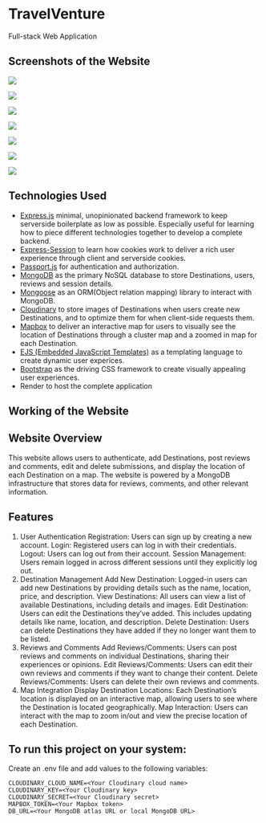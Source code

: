 # TravelVenture

Full-stack Web Application

## Screenshots of the Website
![](https://github.com/user-attachments/assets/67b8ea27-0ab9-4934-9b48-b4f93a302459)

![](https://github.com/user-attachments/assets/3d6ebf62-1867-4b8b-9c07-736c10a96460)

![](https://github.com/user-attachments/assets/8f279748-0225-461e-b296-c7faf7b4e4ad)

![](https://github.com/user-attachments/assets/aaa0c8d5-26c4-41b9-8455-69f488ad19c9)

![](https://github.com/user-attachments/assets/7c9d3f7b-7abd-4728-b345-265d8571a747)

![](https://github.com/user-attachments/assets/7456b9f6-7254-4d5d-83c1-1761696df415)

![](https://github.com/user-attachments/assets/cddfea04-edf7-43f8-ab17-a58c3e1d49fc)

## Technologies Used

- [Express.js](https://github.com/expressjs/express) minimal, unopinionated backend framework to keep serverside boilerplate as low as possible. Especially useful for learning how to piece different technologies together to develop a complete backend.
- [Express-Session](https://github.com/expressjs/session) to learn how cookies work to deliver a rich user experience through client and serverside cookies.
- [Passport.js](https://github.com/jaredhanson/passport) for authentication and authorization.
- [MongoDB](https://github.com/mongodb/mongo) as the primary NoSQL database to store Destinations, users, reviews and session details.
- [Mongoose](https://github.com/Automattic/mongoose) as an ORM(Object relation mapping) library to interact with MongoDB.
- [Cloudinary](https://github.com/cloudinary/cloudinary_npm) to store images of Destinations when users create new Destinations, and to optimize them for when client-side requests them.
- [Mapbox](https://github.com/mapbox/mapbox-gl-js) to deliver an interactive map for users to visually see the location of Destinations through a cluster map and a zoomed in map for each Destination.
- [EJS (Embedded JavaScript Templates)](https://github.com/mde/ejs) as a templating language to create dynamic user experices.
- [Bootstrap](https://github.com/twbs/bootstrap) as the driving CSS framework to create visually appealing user experiences.
- Render to host the complete application

## Working of the Website

## Website Overview

This website allows users to authenticate, add Destinations, post reviews and comments, edit and delete submissions, and display the location of each Destination on a map. The website is powered by a MongoDB infrastructure that stores data for reviews, comments, and other relevant information.

## Features

1. User Authentication
   Registration: Users can sign up by creating a new account.
   Login: Registered users can log in with their credentials.
   Logout: Users can log out from their account.
   Session Management: Users remain logged in across different sessions until they explicitly log out.
2. Destination Management
   Add New Destination: Logged-in users can add new Destinations by providing details such as the name, location, price, and description.
   View Destinations: All users can view a list of available Destinations, including details and images.
   Edit Destination: Users can edit the Destinations they’ve added. This includes updating details like name, location, and description.
   Delete Destination: Users can delete Destinations they have added if they no longer want them to be listed.
3. Reviews and Comments
   Add Reviews/Comments: Users can post reviews and comments on individual Destinations, sharing their experiences or opinions.
   Edit Reviews/Comments: Users can edit their own reviews and comments if they want to change their content.
   Delete Reviews/Comments: Users can delete their own reviews and comments.
4. Map Integration
   Display Destination Locations: Each Destination’s location is displayed on an interactive map, allowing users to see where the Destination is located geographically.
   Map Interaction: Users can interact with the map to zoom in/out and view the precise location of each Destination.

## To run this project on your system:

Create an .env file and add values to the following variables:

```
CLOUDINARY_CLOUD_NAME=<Your Cloudinary cloud name>
CLOUDINARY_KEY=<Your Cloudinary key>
CLOUDINARY_SECRET=<Your Cloudinary secret>
MAPBOX_TOKEN=<Your Mapbox token>
DB_URL=<Your MongoDB atlas URL or local MongoDB URL>
```
